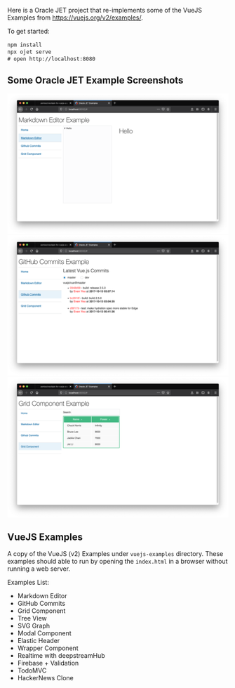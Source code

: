 Here is a Oracle JET project that re-implements some of the 
VueJS Examples from https://vuejs.org/v2/examples/.

To get started:

```
npm install
npx ojet serve
# open http://localhost:8080
```

## Some Oracle JET Example Screenshots

![example1.png](docs/example1.png)
![example2.png](docs/example2.png)
![example3.png](docs/example3.png)

## VueJS Examples

A copy of the VueJS (v2) Examples under `vuejs-examples` 
directory. These examples should able to run by opening the `index.html` 
in a browser without running a web server. 

Examples List:

* Markdown Editor
* GitHub Commits
* Grid Component
* Tree View
* SVG Graph
* Modal Component
* Elastic Header
* Wrapper Component
* Realtime with deepstreamHub
* Firebase + Validation
* TodoMVC
* HackerNews Clone
